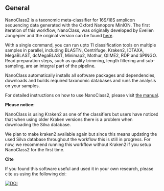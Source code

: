 ## General

NanoClass2 is a taxonomic meta-classifier for 16S/18S amplicon sequencing data generated with the Oxford Nanopore MinION. The first iteration of this workflow, NanoClass, was originally developed by Evelien Jongepier and the original version can be found [here](https://ejongepier.github.io/NanoClass/getting_started.html).

With a single command, you can run upto 11 classification tools on multiple samples in parallel, including BLASTN, Centrifuge, Kraken2, IDTAXA, MegaBLAST, dcMegaBLAST, Minimap2, Mothur, QIIME2, RDP and SPINGO. Read preparation steps, such as quality trimming, length filtering and sub-sampling, are an integral part of the pipeline.

NanoClass automatically installs all software packages and dependencies, downloads and builds required taxonomic databases and runs the analysis on your samples.

For detailed instructions on how to use NanoClass2, please visit [the manual](https://ndombrowski.github.io/NanoClass2/).

**Please notice:**

NanoClass is using Kraken2 as one of the classifiers but users have noticed that when using older Kraken versions there is a problem when downloading the Silva database.

We plan to make kraken2 available again but since this means updating the used Silva database throughout the workflow this is still in progress. For now, we recommend running this workflow without Kraken2 if you setup NanoClass2 for the first time.

**Cite**

If you found this software useful and used it in your own research, please cite us using the following doi:

[![DOI](https://zenodo.org/badge/722016433.svg)](https://doi.org/10.5281/zenodo.14264106)
